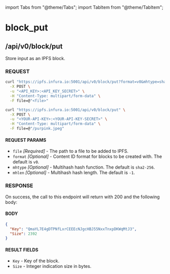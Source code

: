 import Tabs from "@theme/Tabs";
import TabItem from "@theme/TabItem";

# block_put

## /api/v0/block/put

Store input as an IPFS block.

### REQUEST

<Tabs>
  <TabItem value="Syntax" label="Syntax" default>

```bash
curl "https://ipfs.infura.io:5001/api/v0/block/put?format=v0&mhtype=sha2-256&mhlen=-1" \
  -X POST \
  -u "<API_KEY>:<API_KEY_SECRET>" \
  -H "Content-Type: multipart/form-data" \
  -F file=@"<file>"
```

  </TabItem>
  <TabItem value="Example" label="Example" >

```bash
curl "https://ipfs.infura.io:5001/api/v0/block/put" \
  -X POST \
  -u "<YOUR-API-KEY>:<YOUR-API-KEY-SECRET>" \
  -H "Content-Type: multipart/form-data" \
  -F file=@"/purpink.jpeg"
```

  </TabItem>
</Tabs>

#### REQUEST PARAMS

- `file` _\[Required]_ - The path to a file to be added to IPFS.
- `format` _\[Optional]_ - Content ID format for blocks to be created with. The default is `v0`.
- `mhtype` _\[Optional]_ - Multihash hash function. The default is `sha2-256`.
- `mhlen` _\[Optional]_ - Multihash hash length. The default is `-1`.

### RESPONSE

On success, the call to this endpoint will return with 200 and the following body:

#### BODY

```json
{
  "Key": "QmaYL7E4gDTPNfLxrCEEEcNJgcHBJ55NxxTnxpDKWqMtJ3",
  "Size": 2392
}
```

#### RESULT FIELDS

- `Key` - Key of the block.
- `Size` - Integer indication size in bytes.
